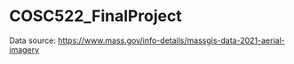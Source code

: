 # COSC522_FinalProject

Data source: https://www.mass.gov/info-details/massgis-data-2021-aerial-imagery
